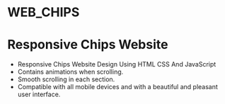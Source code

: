 # WEB_CHIPS
# Responsive Chips Website

- Responsive Chips Website Design Using HTML CSS And JavaScript
- Contains animations when scrolling.
- Smooth scrolling in each section.
- Compatible with all mobile devices and with a beautiful and pleasant user interface.


